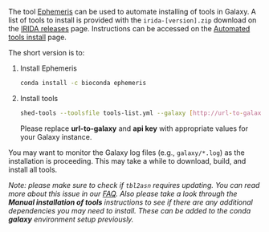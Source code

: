The tool [Ephemeris](https://ephemeris.readthedocs.io) can be used to automate installing of tools in Galaxy. A list of tools to install is provided with the `irida-[version].zip` download on the [IRIDA releases][] page.  Instructions can be accessed on the [Automated tools install][] page.

The short version is to:

1. Install Ephemeris

   ```bash
   conda install -c bioconda ephemeris
   ```

2. Install tools

   ```bash
   shed-tools --toolsfile tools-list.yml --galaxy [http://url-to-galaxy] --api_key [api key]
   ```

   Please replace **url-to-galaxy** and **api key** with appropriate values for your Galaxy instance.

You may want to monitor the Galaxy log files (e.g., `galaxy/*.log`) as the installation is proceeding.  This may take a while to download, build, and install all tools.

*Note: please make sure to check if `tbl2asn` requires updating. You can read more about this issue in our [FAQ][faq-tbl2asn]. Also please take a look through the __Manual installation of tools__ instructions to see if there are any additional dependencies you may need to install.  These can be added to the conda __galaxy__ environment setup previously.*

[IRIDA releases]: https://github.com/phac-nml/irida/releases
[Automated tools install]: https://github.com/phac-nml/irida/tree/development/packaging#automated-processupgrading
[faq-tbl2asn]: ../../faq/#tbl2asn-out-of-date
